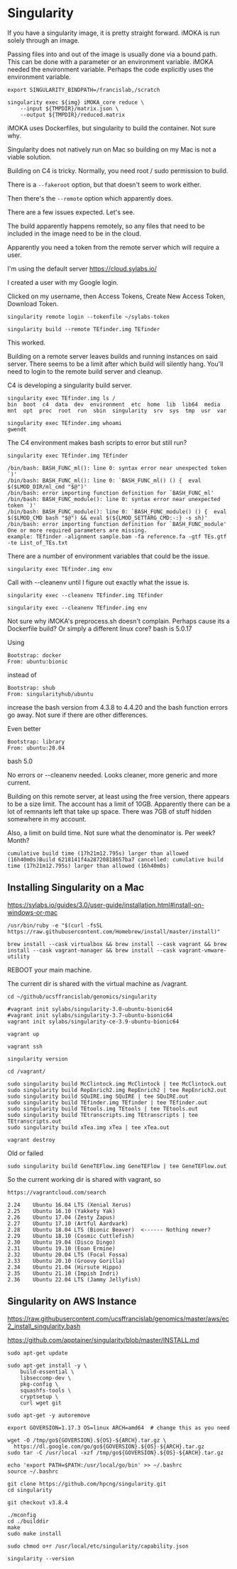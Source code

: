 
#	Singularity


If you have a singularity image, it is pretty straight forward. iMOKA is run solely through an image.

Passing files into and out of the image is usually done via a bound path.
This can be done with a parameter or an environment variable.
iMOKA needed the environment variable.
Perhaps the code explicitly uses the environment variable.

```
export SINGULARITY_BINDPATH=/francislab,/scratch

singularity exec ${img} iMOKA_core reduce \
	--input ${TMPDIR}/matrix.json \
	--output ${TMPDIR}/reduced.matrix
```

iMOKA uses Dockerfiles, but singularity to build the container. Not sure why.

Singularity does not natively run on Mac so building on my Mac is not a viable solution.

Building on C4 is tricky. Normally, you need root / sudo permission to build.

There is a `--fakeroot` option, but that doesn't seem to work either.

Then there's the `--remote` option which apparently does.

There are a few issues expected. Let's see.

The build apparently happens remotely, so any files that need to be included in the image need to be in the cloud.


Apparently you need a token from the remote server which will require a user.

I'm using the default server https://cloud.sylabs.io/

I created a user with my Google login.

Clicked on my username, then Access Tokens, Create New Access Token, Download Token.


```
singularity remote login --tokenfile ~/sylabs-token 

singularity build --remote TEfinder.img TEfinder
```

This worked.


Building on a remote server leaves builds and running instances on said server.
There seems to be a limit after which build will silently hang.
You'll need to login to the remote build server and cleanup.

C4 is developing a singularity build server.

```
singularity exec TEfinder.img ls /
bin  boot  c4  data  dev  environment  etc  home  lib  lib64  media  mnt  opt  proc  root  run	sbin  singularity  srv	sys  tmp  usr  var

singularity exec TEfinder.img whoami
gwendt
```


The C4 environment makes bash scripts to error but still run?
```
singularity exec TEfinder.img TEfinder

/bin/bash: BASH_FUNC_ml(): line 0: syntax error near unexpected token `)'
/bin/bash: BASH_FUNC_ml(): line 0: `BASH_FUNC_ml() () {  eval $($LMOD_DIR/ml_cmd "$@")'
/bin/bash: error importing function definition for `BASH_FUNC_ml'
/bin/bash: BASH_FUNC_module(): line 0: syntax error near unexpected token `)'
/bin/bash: BASH_FUNC_module(): line 0: `BASH_FUNC_module() () {  eval $($LMOD_CMD bash "$@") && eval $(${LMOD_SETTARG_CMD:-:} -s sh)'
/bin/bash: error importing function definition for `BASH_FUNC_module'
One or more required parameters are missing.
example: TEfinder -alignment sample.bam -fa reference.fa -gtf TEs.gtf -te List_of_TEs.txt
```

There are a number of environment variables that could be the issue.
```
singularity exec TEfinder.img env
```

Call with --cleanenv until I figure out exactly what the issue is.
```
singularity exec --cleanenv TEfinder.img TEfinder

singularity exec --cleanenv TEfinder.img env
```


Not sure why iMOKA's preprocess.sh doesn't complain.
Perhaps cause its a Dockerfile build?
Or simply a different linux core?
bash is 5.0.17

Using 
```
Bootstrap: docker
From: ubuntu:bionic
```
instead of 
```
Bootstrap: shub
From: singularityhub/ubuntu
```
increase the bash version from 4.3.8 to 4.4.20
and the bash function errors go away. 
Not sure if there are other differences.

Even better
```
Bootstrap: library
From: ubuntu:20.04
```
bash 5.0

No errors or --cleanenv needed.
Looks cleaner, more generic and more current.


Building on this remote server, at least using the free version, there appears to be a size limit.
The account has a limit of 10GB. Apparently there can be a lot of remnants left that take up space.
There was 7GB of stuff hidden somewhere in my account.

Also, a limit on build time. Not sure what the denominator is. Per week? Month?

```
cumulative build time (17h21m12.795s) larger than allowed (16h40m0s)Build 6218141f4a28720818657ba7 cancelled: cumulative build time (17h21m12.795s) larger than allowed (16h40m0s)
```






##	Installing Singularity on a Mac

https://sylabs.io/guides/3.0/user-guide/installation.html#install-on-windows-or-mac


```
/usr/bin/ruby -e "$(curl -fsSL https://raw.githubusercontent.com/Homebrew/install/master/install)"

brew install --cask virtualbox && brew install --cask vagrant && brew install --cask vagrant-manager && brew install --cask vagrant-vmware-utility
```

REBOOT your main machine.

The current dir is shared with the virtual machine as /vagrant.

```
cd ~/github/ucsffrancislab/genomics/singularity

#vagrant init sylabs/singularity-3.0-ubuntu-bionic64 
#vagrant init sylabs/singularity-3.7-ubuntu-bionic64 
vagrant init sylabs/singularity-ce-3.9-ubuntu-bionic64 

vagrant up

vagrant ssh

singularity version

cd /vagrant/

sudo singularity build McClintock.img McClintock | tee McClintock.out
sudo singularity build RepEnrich2.img RepEnrich2 | tee RepEnrich2.out
sudo singularity build SQuIRE.img SQuIRE | tee SQuIRE.out
sudo singularity build TEfinder.img TEfinder | tee TEfinder.out
sudo singularity build TEtools.img TEtools | tee TEtools.out
sudo singularity build TEtranscripts.img TEtranscripts | tee TEtranscripts.out
sudo singularity build xTea.img xTea | tee xTea.out

vagrant destroy
```


Old or failed
```
sudo singularity build GeneTEFlow.img GeneTEFlow | tee GeneTEFlow.out
```


So the current working dir is shared with vagrant, so 


```
https://vagrantcloud.com/search

2.24	Ubuntu 16.04 LTS (Xenial Xerus)
2.25	Ubuntu 16.10 (Yakkety Yak)
2.26	Ubuntu 17.04 (Zesty Zapus)
2.27	Ubuntu 17.10 (Artful Aardvark)
2.28	Ubuntu 18.04 LTS (Bionic Beaver)  <------ Nothing newer?
2.29	Ubuntu 18.10 (Cosmic Cuttlefish)
2.30	Ubuntu 19.04 (Disco Dingo)
2.31	Ubuntu 19.10 (Eoan Ermine)
2.32	Ubuntu 20.04 LTS (Focal Fossa)
2.33	Ubuntu 20.10 (Groovy Gorilla)
2.34	Ubuntu 21.04 (Hirsute Hippo)
2.35	Ubuntu 21.10 (Impish Indri)
2.36	Ubuntu 22.04 LTS (Jammy Jellyfish)
```




##	Singularity on AWS Instance


https://raw.githubusercontent.com/ucsffrancislab/genomics/master/aws/ec2_install_singularity.bash


https://github.com/apptainer/singularity/blob/master/INSTALL.md

```
sudo apt-get update

sudo apt-get install -y \
    build-essential \
    libseccomp-dev \
    pkg-config \
    squashfs-tools \
    cryptsetup \
    curl wget git 

sudo apt-get -y autoremove

export GOVERSION=1.17.3 OS=linux ARCH=amd64  # change this as you need

wget -O /tmp/go${GOVERSION}.${OS}-${ARCH}.tar.gz \
  https://dl.google.com/go/go${GOVERSION}.${OS}-${ARCH}.tar.gz
sudo tar -C /usr/local -xzf /tmp/go${GOVERSION}.${OS}-${ARCH}.tar.gz

echo 'export PATH=$PATH:/usr/local/go/bin' >> ~/.bashrc
source ~/.bashrc

git clone https://github.com/hpcng/singularity.git
cd singularity

git checkout v3.8.4

./mconfig
cd ./builddir
make
sudo make install

sudo chmod o+r /usr/local/etc/singularity/capability.json

singularity --version
```
